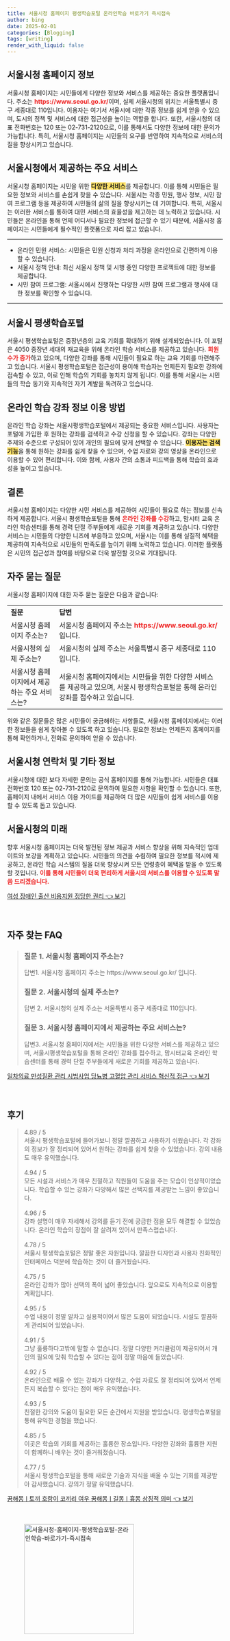 ```yaml
---
title: 서울시청 홈페이지 평생학습포털 온라인학습 바로가기 즉시접속
author: bing
date: 2025-02-01
categories: [Blogging]
tags: [writing]
render_with_liquid: false
---
```



<h2 id='서울시청_홈페이지_정보'>서울시청 홈페이지 정보</h2>

<p>서울시청 홈페이지는 시민들에게 다양한 정보와 서비스를 제공하는 중요한 플랫폼입니다. 주소는 <b><span style="color: #ee2323;">https://www.seoul.go.kr/</span></b>이며, 실제 서울시청의 위치는 서울특별시 중구 세종대로 110입니다. 이용자는 여기서 서울시에 대한 각종 정보를 쉽게 얻을 수 있으며, 도시의 정책 및 서비스에 대한 접근성을 높이는 역할을 합니다. 또한, 서울시청의 대표 전화번호는 120 또는 02-731-2120으로, 이를 통해서도 다양한 정보에 대한 문의가 가능합니다. 특히, 서울시청 홈페이지는 시민들의 요구를 반영하여 지속적으로 서비스의 질을 향상시키고 있습니다.</p>

<h2 id='서울시청_서비스_종류'>서울시청에서 제공하는 주요 서비스</h2>

<p>서울시청 홈페이지는 시민을 위한 <b><span style="background-color: #ffe066;">다양한 서비스</span></b>를 제공합니다. 이를 통해 시민들은 필요한 정보와 서비스를 손쉽게 찾을 수 있습니다. 서울시는 각종 민원, 행사 정보, 시민 참여 프로그램 등을 제공하여 시민들의 삶의 질을 향상시키는 데 기여합니다. 특히, 서울시는 이러한 서비스를 통하여 대민 서비스의 효율성을 제고하는 데 노력하고 있습니다. 시민들은 온라인을 통해 언제 어디서나 필요한 정보에 접근할 수 있기 때문에, 서울시청 홈페이지는 시민들에게 필수적인 플랫폼으로 자리 잡고 있습니다.</p>

<hr />

<ul>
    <li>온라인 민원 서비스: 시민들은 민원 신청과 처리 과정을 온라인으로 간편하게 이용할 수 있습니다.</li>
    <li>서울시 정책 안내: 최신 서울시 정책 및 시행 중인 다양한 프로젝트에 대한 정보를 제공합니다.</li>
    <li>시민 참여 프로그램: 서울시에서 진행하는 다양한 시민 참여 프로그램과 행사에 대한 정보를 확인할 수 있습니다.</li>
</ul>

<hr />

<h2 id='서울시평생학습포털'>서울시 평생학습포털</h2>

<p>서울시 평생학습포털은 중장년층의 교육 기회를 확대하기 위해 설계되었습니다. 이 포털은 4050 중장년 세대의 재교육을 위해 온라인 학습 서비스를 제공하고 있습니다. <b><span style="color: #ee2323;">회원 수가 증가</span></b>하고 있으며, 다양한 강좌를 통해 시민들이 필요로 하는 교육 기회를 마련해주고 있습니다. 서울시 평생학습포털은 접근성이 용이해 학습자는 언제든지 필요한 강좌에 접속할 수 있고, 이로 인해 학습의 기회를 놓치지 않게 됩니다. 이를 통해 서울시는 시민들의 학습 동기와 지속적인 자기 계발을 독려하고 있습니다.</p>

<h2 id='온라인_학습_강좌_정보'>온라인 학습 강좌 정보 이용 방법</h2>

<p>온라인 학습 강좌는 서울시평생학습포털에서 제공되는 중요한 서비스입니다. 사용자는 포털에 가입한 후 원하는 강좌를 검색하고 수강 신청을 할 수 있습니다. 강좌는 다양한 주제와 수준으로 구성되어 있어 개인의 필요에 맞게 선택할 수 있습니다. <b><span style="background-color: #ffe066;">이용자는 검색 기능</span></b>을 통해 원하는 강좌를 쉽게 찾을 수 있으며, 수업 자료와 강의 영상을 온라인으로 이용할 수 있어 편리합니다. 이와 함께, 사용자 간의 소통과 피드백을 통해 학습의 효과성을 높이고 있습니다.</p>

<h2 id='서울시청_결론'>결론</h2>

<p>서울시청 홈페이지는 다양한 시민 서비스를 제공하여 시민들이 필요로 하는 정보를 신속하게 제공합니다. 서울시 평생학습포털을 통해 <b><span style="color: #ee2323;">온라인 강좌를 수강</span></b>하고, 맘시터 교육 온라인 학습센터를 통해 경력 단절 주부들에게 새로운 기회를 제공하고 있습니다. 다양한 서비스는 시민들의 다양한 니즈에 부응하고 있으며, 서울시는 이를 통해 실질적 혜택을 제공하여 지속적으로 시민들의 만족도를 높이기 위해 노력하고 있습니다. 이러한 플랫폼은 시민의 접근성과 참여를 바탕으로 더욱 발전할 것으로 기대됩니다.</p>

<h2 id='자주_묻는_질문'>자주 묻는 질문</h2>

<p>서울시청 홈페이지에 대한 자주 묻는 질문은 다음과 같습니다:</p>

<table>
    <tr>
        <td><b>질문</b></td>
        <td><b>답변</b></td>
    </tr>
    <tr>
        <td>서울시청 홈페이지 주소는?</td>
        <td>서울시청 홈페이지 주소는 <b><span style="color: #ee2323;">https://www.seoul.go.kr/</span></b> 입니다.</td>
    </tr>
    <tr>
        <td>서울시청의 실제 주소는?</td>
        <td>서울시청의 실제 주소는 서울특별시 중구 세종대로 110입니다.</td>
    </tr>
    <tr>
        <td>서울시청 홈페이지에서 제공하는 주요 서비스는?</td>
        <td>서울시청 홈페이지에서는 시민들을 위한 다양한 서비스를 제공하고 있으며, 서울시 평생학습포털을 통해 온라인 강좌를 접수하고 있습니다.</td>
    </tr>
</table>

<p>위와 같은 질문들은 많은 시민들이 궁금해하는 사항들로, 서울시청 홈페이지에서는 이러한 정보들을 쉽게 찾아볼 수 있도록 하고 있습니다. 필요한 정보는 언제든지 홈페이지를 통해 확인하거나, 전화로 문의하여 얻을 수 있습니다.</p>

<h2 id='서울시청_연락처'>서울시청 연락처 및 기타 정보</h2>

<p>서울시청에 대한 보다 자세한 문의는 공식 홈페이지를 통해 가능합니다. 시민들은 대표 전화번호 120 또는 02-731-2120로 문의하여 필요한 사항을 확인할 수 있습니다. 또한, 홈페이지 내에서 서비스 이용 가이드를 제공하여 더 많은 시민들이 쉽게 서비스를 이용할 수 있도록 돕고 있습니다.</p>

<h2 id='서울시청의_미래'>서울시청의 미래</h2>

<p>향후 서울시청 홈페이지는 더욱 발전된 정보 제공과 서비스 향상을 위해 지속적인 업데이트와 보강을 계획하고 있습니다. 시민들의 의견을 수렴하여 필요한 정보를 적시에 제공하고, 온라인 학습 시스템의 질을 더욱 향상시켜 모든 연령층이 혜택을 받을 수 있도록 할 것입니다. <b><span style="color: #ee2323;">이를 통해 시민들이 더욱 편리하게 서울시의 서비스를 이용할 수 있도록 말씀 드리겠습니다.</span></b></p>


<p><a class="click-button" title="여성 장애인 출산 비용지원 정당한 권리" href="https://blackassets.github.io/posts/%EC%97%AC%EC%84%B1-%EC%9E%A5%EC%95%A0%EC%9D%B8-%EC%B6%9C%EC%82%B0-%EB%B9%84%EC%9A%A9%EC%A7%80%EC%9B%90-%EC%A0%95%EB%8B%B9%ED%95%9C-%EA%B6%8C%EB%A6%AC/" rel="dofollow">여성 장애인 출산 비용지원 정당한 권리 👈 보기</a></p><br>
<h2 id='자주_찾는_FAQ'>자주 찾는 FAQ</h2>
<div itemscope="" itemtype="https://schema.org/FAQPage"> 
<blockquote> 
<div itemscope="" itemprop="mainEntity" itemtype="https://schema.org/Question"> 
<h3 itemprop="name">질문 1. 서울시청 홈페이지 주소는?</h3> 
<div itemscope="" itemprop="acceptedAnswer" itemtype="https://schema.org/Answer"> 
<span itemprop="text"> 
<p>답변1. 서울시청 홈페이지 주소는 https://www.seoul.go.kr/ 입니다.</p> 
</span> 
</div> 
</div> 

<div itemscope="" itemprop="mainEntity" itemtype="https://schema.org/Question"> 
<h3 itemprop="name">질문 2. 서울시청의 실제 주소는?</h3> 
<div itemscope="" itemprop="acceptedAnswer" itemtype="https://schema.org/Answer"> 
<span itemprop="text"> 
<p>답변 2. 서울시청의 실제 주소는 서울특별시 중구 세종대로 110입니다.</p> 
</span> 
</div> 
</div> 

<div itemscope="" itemprop="mainEntity" itemtype="https://schema.org/Question"> 
<h3 itemprop="name">질문 3. 서울시청 홈페이지에서 제공하는 주요 서비스는?</h3> 
<div itemscope="" itemprop="acceptedAnswer" itemtype="https://schema.org/Answer"> 
<span itemprop="text"> 
<p>답변3. 서울시청 홈페이지에서는 시민들을 위한 다양한 서비스를 제공하고 있으며, 서울시평생학습포털을 통해 온라인 강좌를 접수하고, 맘시터교육 온라인 학습센터를 통해 경력 단절 주부들에게 새로운 기회를 제공하고 있습니다.</p> 
</span> 
</div> 
</div> 

</blockquote> 
</div>
<p><a class="click-button" title="일차의료 만성질환 관리 시범사업 당뇨병 고혈압 관리 서비스 혁신적 접근" href="https://blackassets.github.io/posts/%EC%9D%BC%EC%B0%A8%EC%9D%98%EB%A3%8C-%EB%A7%8C%EC%84%B1%EC%A7%88%ED%99%98-%EA%B4%80%EB%A6%AC-%EC%8B%9C%EB%B2%94%EC%82%AC%EC%97%85-%EB%8B%B9%EB%87%A8%EB%B3%91-%EA%B3%A0%ED%98%88%EC%95%95-%EA%B4%80%EB%A6%AC-%EC%84%9C%EB%B9%84%EC%8A%A4-%ED%98%81%EC%8B%A0%EC%A0%81-%EC%A0%91%EA%B7%BC/" rel="dofollow">일차의료 만성질환 관리 시범사업 당뇨병 고혈압 관리 서비스 혁신적 접근 👈 보기</a></p><br>
<h2 id='후기'>후기</h2>
<div itemscope itemtype="https://schema.org/Product">
  <blockquote>
  <div itemprop="review" itemscope itemtype="https://schema.org/Review">
      <div itemprop="reviewRating" itemscope itemtype="https://schema.org/Rating"> <span itemprop="ratingValue">4.89</span> / <span itemprop="bestRating">5</span> </div>
      <span itemprop="reviewBody">서울시 평생학습포털에 들어가보니 정말 깔끔하고 사용하기 쉬웠습니다. 각 강좌의 정보가 잘 정리되어 있어서 원하는 강좌를 쉽게 찾을 수 있었습니다. 강의 내용도 매우 유익했습니다.</span>
  </div>
  <br>
  <div itemprop="review" itemscope itemtype="https://schema.org/Review">
      <div itemprop="reviewRating" itemscope itemtype="https://schema.org/Rating"> <span itemprop="ratingValue">4.94</span> / <span itemprop="bestRating">5</span> </div>
      <span itemprop="reviewBody">모든 시설과 서비스가 매우 친절하고 직원들이 도움을 주는 모습이 인상적이었습니다. 학습할 수 있는 강좌가 다양해서 많은 선택지를 제공받는 느낌이 좋았습니다.</span>
  </div>
  <br>
  <div itemprop="review" itemscope itemtype="https://schema.org/Review">
      <div itemprop="reviewRating" itemscope itemtype="https://schema.org/Rating"> <span itemprop="ratingValue">4.96</span> / <span itemprop="bestRating">5</span> </div>
      <span itemprop="reviewBody">강좌 설명이 매우 자세해서 강의를 듣기 전에 궁금한 점을 모두 해결할 수 있었습니다. 온라인 학습의 장점이 잘 살려져 있어서 만족스럽습니다.</span>
  </div>
  <br>
  <div itemprop="review" itemscope itemtype="https://schema.org/Review">
      <div itemprop="reviewRating" itemscope itemtype="https://schema.org/Rating"> <span itemprop="ratingValue">4.78</span> / <span itemprop="bestRating">5</span> </div>
      <span itemprop="reviewBody">서울시 평생학습포털은 정말 좋은 자원입니다. 깔끔한 디자인과 사용자 친화적인 인터페이스 덕분에 학습하는 것이 더 즐거웠습니다.</span>
  </div>
  <br>
  <div itemprop="review" itemscope itemtype="https://schema.org/Review">
      <div itemprop="reviewRating" itemscope itemtype="https://schema.org/Rating"> <span itemprop="ratingValue">4.75</span> / <span itemprop="bestRating">5</span> </div>
      <span itemprop="reviewBody">온라인 강좌가 많아 선택의 폭이 넓어 좋았습니다. 앞으로도 지속적으로 이용할 계획입니다.</span>
  </div>
  <br>
  <div itemprop="review" itemscope itemtype="https://schema.org/Review">
      <div itemprop="reviewRating" itemscope itemtype="https://schema.org/Rating"> <span itemprop="ratingValue">4.95</span> / <span itemprop="bestRating">5</span> </div>
      <span itemprop="reviewBody">수업 내용이 정말 알차고 실용적이어서 많은 도움이 되었습니다. 시설도 깔끔하게 관리되어 있었습니다.</span>
  </div>
  <br>
  <div itemprop="review" itemscope itemtype="https://schema.org/Review">
      <div itemprop="reviewRating" itemscope itemtype="https://schema.org/Rating"> <span itemprop="ratingValue">4.91</span> / <span itemprop="bestRating">5</span> </div>
      <span itemprop="reviewBody">그냥 훌륭하다고밖에 말할 수 없습니다. 정말 다양한 커리큘럼이 제공되어서 개인의 필요에 맞춰 학습할 수 있다는 점이 정말 마음에 들었습니다.</span>
  </div>
  <br>
  <div itemprop="review" itemscope itemtype="https://schema.org/Review">
      <div itemprop="reviewRating" itemscope itemtype="https://schema.org/Rating"> <span itemprop="ratingValue">4.92</span> / <span itemprop="bestRating">5</span> </div>
      <span itemprop="reviewBody">온라인으로 배울 수 있는 강좌가 다양하고, 수업 자료도 잘 정리되어 있어서 언제든지 복습할 수 있다는 점이 매우 유익했습니다.</span>
  </div>
  <br>
  <div itemprop="review" itemscope itemtype="https://schema.org/Review">
      <div itemprop="reviewRating" itemscope itemtype="https://schema.org/Rating"> <span itemprop="ratingValue">4.93</span> / <span itemprop="bestRating">5</span> </div>
      <span itemprop="reviewBody">친절한 강의와 도움이 필요한 모든 순간에서 지원을 받았습니다. 평생학습포털을 통해 유익한 경험을 했습니다.</span>
  </div>
  <br>
  <div itemprop="review" itemscope itemtype="https://schema.org/Review">
      <div itemprop="reviewRating" itemscope itemtype="https://schema.org/Rating"> <span itemprop="ratingValue">4.85</span> / <span itemprop="bestRating">5</span> </div>
      <span itemprop="reviewBody">이곳은 학습의 기회를 제공하는 훌륭한 장소입니다. 다양한 강좌와 훌륭한 지원이 함께하니 배우는 것이 즐거워졌습니다.</span>
  </div>
  <br>
  <div itemprop="review" itemscope itemtype="https://schema.org/Review">
      <div itemprop="reviewRating" itemscope itemtype="https://schema.org/Rating"> <span itemprop="ratingValue">4.77</span> / <span itemprop="bestRating">5</span> </div>
      <span itemprop="reviewBody">서울시 평생학습포털을 통해 새로운 기술과 지식을 배울 수 있는 기회를 제공받아 감사했습니다. 강의가 정말 유익했습니다.</span>
  </div>
  </blockquote>
</div>
<p><a class="click-button" title="꿈해몽ㅣ토끼 호랑이 코끼리 여우 꿈해몽ㅣ길몽ㅣ흉몽 상징적 의미" href="https://blackassets.github.io/posts/%EA%BF%88%ED%95%B4%EB%AA%BD%E3%85%A3%ED%86%A0%EB%81%BC-%ED%98%B8%EB%9E%91%EC%9D%B4-%EC%BD%94%EB%81%BC%EB%A6%AC-%EC%97%AC%EC%9A%B0-%EA%BF%88%ED%95%B4%EB%AA%BD%E3%85%A3%EA%B8%B8%EB%AA%BD%E3%85%A3%ED%9D%89%EB%AA%BD-%EC%83%81%EC%A7%95%EC%A0%81-%EC%9D%98%EB%AF%B8/" rel="dofollow">꿈해몽ㅣ토끼 호랑이 코끼리 여우 꿈해몽ㅣ길몽ㅣ흉몽 상징적 의미 👈 보기</a></p><br>
<figure class="image"><img src="https://blackassets.github.io/assets/img/thumbnail/서울시청-홈페이지-평생학습포털-온라인학습-바로가기-즉시접속.webp" alt="서울시청-홈페이지-평생학습포털-온라인학습-바로가기-즉시접속" width="256" height="256"></figure>